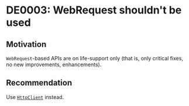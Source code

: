 <!--
T:System.Net.WebRequest
T:System.Net.FtpWebRequest
T:System.Net.FileWebRequest
T:System.Net.HttpWebRequest
-->

# DE0003: WebRequest shouldn't be used

## Motivation

`WebRequest`-based APIs are on life-support only (that is, only critical fixes, no
 new improvements, enhancements).

## Recommendation

Use [`HttpClient`](https://docs.microsoft.com/dotnet/api/system.net.http.httpclient) instead.
